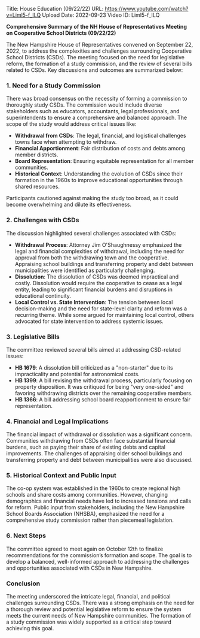 Title: House Education (09/22/22)
URL: https://www.youtube.com/watch?v=Liml5-f_ILQ
Upload Date: 2022-09-23
Video ID: Liml5-f_ILQ

**Comprehensive Summary of the NH House of Representatives Meeting on Cooperative School Districts (09/22/22)**

The New Hampshire House of Representatives convened on September 22, 2022, to address the complexities and challenges surrounding Cooperative School Districts (CSDs). The meeting focused on the need for legislative reform, the formation of a study commission, and the review of several bills related to CSDs. Key discussions and outcomes are summarized below:

### **1. Need for a Study Commission**
There was broad consensus on the necessity of forming a commission to thoroughly study CSDs. The commission would include diverse stakeholders such as educators, accountants, legal professionals, and superintendents to ensure a comprehensive and balanced approach. The scope of the study would address critical issues like:
- **Withdrawal from CSDs**: The legal, financial, and logistical challenges towns face when attempting to withdraw.
- **Financial Apportionment**: Fair distribution of costs and debts among member districts.
- **Board Representation**: Ensuring equitable representation for all member communities.
- **Historical Context**: Understanding the evolution of CSDs since their formation in the 1960s to improve educational opportunities through shared resources.

Participants cautioned against making the study too broad, as it could become overwhelming and dilute its effectiveness.

### **2. Challenges with CSDs**
The discussion highlighted several challenges associated with CSDs:
- **Withdrawal Process**: Attorney Jim O'Shaughnessy emphasized the legal and financial complexities of withdrawal, including the need for approval from both the withdrawing town and the cooperative. Appraising school buildings and transferring property and debt between municipalities were identified as particularly challenging.
- **Dissolution**: The dissolution of CSDs was deemed impractical and costly. Dissolution would require the cooperative to cease as a legal entity, leading to significant financial burdens and disruptions in educational continuity.
- **Local Control vs. State Intervention**: The tension between local decision-making and the need for state-level clarity and reform was a recurring theme. While some argued for maintaining local control, others advocated for state intervention to address systemic issues.

### **3. Legislative Bills**
The committee reviewed several bills aimed at addressing CSD-related issues:
- **HB 1679**: A dissolution bill criticized as a "non-starter" due to its impracticality and potential for astronomical costs.
- **HB 1399**: A bill revising the withdrawal process, particularly focusing on property disposition. It was critiqued for being "very one-sided" and favoring withdrawing districts over the remaining cooperative members.
- **HB 1366**: A bill addressing school board reapportionment to ensure fair representation.

### **4. Financial and Legal Implications**
The financial impact of withdrawal or dissolution was a significant concern. Communities withdrawing from CSDs often face substantial financial burdens, such as paying their share of existing debts and capital improvements. The challenges of appraising older school buildings and transferring property and debt between municipalities were also discussed.

### **5. Historical Context and Public Input**
The co-op system was established in the 1960s to create regional high schools and share costs among communities. However, changing demographics and financial needs have led to increased tensions and calls for reform. Public input from stakeholders, including the New Hampshire School Boards Association (NHSBA), emphasized the need for a comprehensive study commission rather than piecemeal legislation.

### **6. Next Steps**
The committee agreed to meet again on October 12th to finalize recommendations for the commission’s formation and scope. The goal is to develop a balanced, well-informed approach to addressing the challenges and opportunities associated with CSDs in New Hampshire.

### **Conclusion**
The meeting underscored the intricate legal, financial, and political challenges surrounding CSDs. There was a strong emphasis on the need for a thorough review and potential legislative reform to ensure the system meets the current needs of New Hampshire communities. The formation of a study commission was widely supported as a critical step toward achieving this goal.